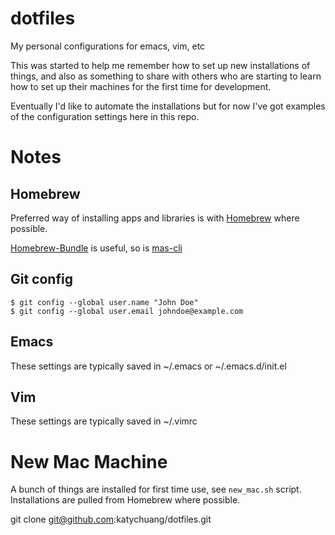 # dotfiles

My personal configurations for emacs, vim, etc

This was started to help me remember how to set up new installations of things, and also as something to share with others who are starting to learn how to set up their machines for the first time for development.

Eventually I'd like to automate the installations but for now I've got examples of the configuration settings here in this repo.

# Notes

## Homebrew

Preferred way of installing apps and libraries is with [Homebrew]() where possible.

[Homebrew-Bundle](https://github.com/Homebrew/homebrew-bundle) is useful, so is [mas-cli](https://github.com/mas-cli/mas)

## Git config

```
$ git config --global user.name "John Doe"
$ git config --global user.email johndoe@example.com
```

## Emacs
These settings are typically saved in ~/.emacs or ~/.emacs.d/init.el

## Vim
These settings are typically saved in ~/.vimrc


# New Mac Machine

A bunch of things are installed for first time use, see `new_mac.sh` script. Installations are pulled from Homebrew where possible.


git clone git@github.com:katychuang/dotfiles.git
